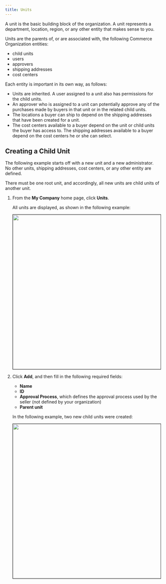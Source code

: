 ```yaml
---
title: Units
---
```


A unit is the basic building block of the organization. A unit represents a department, location, region, or any other entity that makes sense to you.

Units are the parents of, or are associated with, the following Commerce Organization entities:

- child units
- users
- approvers
- shipping addresses
- cost centers

Each entity is important in its own way, as follows:

- Units are inherited. A user assigned to a unit also has permissions for the child units.
- An approver who is assigned to a unit can potentially approve any of the purchases made by buyers in that unit or in the related child units.
- The locations a buyer can ship to depend on the shipping addresses that have been created for a unit.
- The cost centers available to a buyer depend on the unit or child units the buyer has access to. The shipping addresses available to a buyer depend on the cost centers he or she can select.

## Creating a Child Unit

The following example starts off with a new unit and a new administrator. No other units, shipping addresses, cost centers, or any other entity are defined.

There must be one root unit, and accordingly, all new units are child units of another unit.

1. From the **My Company** home page, click **Units**.

   All units are displayed, as shown in the following example:

   <img src="{{ site.baseurl }}/assets/images/commerceorg/allunits-rootonly.png" alt="" width="500" border="1px" />

2. Click **Add**, and then fill in the following required fields:

   - **Name**
   - **ID**
   - **Approval Process**, which defines the approval process used by the seller (not defined by your organization)
   - **Parent unit**

   In the following example, two new child units were created:

   <img src="{{ site.baseurl }}/assets/images/commerceorg/allunits-2unitscreated.png" alt="" width="500" border="1px" />
